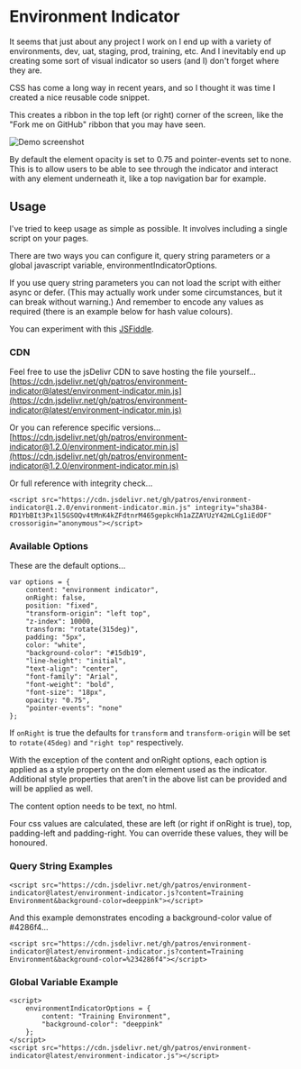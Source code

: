 # Environment Indicator

It seems that just about any project I work on I end up with a variety of
environments, dev, uat, staging, prod, training, etc. And I inevitably end up
creating some sort of visual indicator so users (and I) don't forget where they
are.

CSS has come a long way in recent years, and so I thought it was time I created
a nice reusable code snippet.

This creates a ribbon in the top left (or right) corner of the screen, like the 
"Fork me on GitHub" ribbon that you may have seen.

![Demo screenshot](demo.png)

By default the element opacity is set to 0.75 and pointer-events set to none. 
This is to allow users to be able to see through the indicator and interact 
with any element underneath it, like a top navigation bar for example. 

## Usage

I've tried to keep usage as simple as possible. It involves including a single
script on your pages.

There are two ways you can configure it, query string parameters or a global
javascript variable, environmentIndicatorOptions.

If you use query string parameters you can not load the script with either
async or defer. (This may actually work under some circumstances, but it can
break without warning.) And remember to encode any values as required (there 
is an example below for hash value colours).

You can experiment with this [JSFiddle](https://jsfiddle.net/patros/m6zhx1w4/).

### CDN

Feel free to use the jsDelivr CDN to save hosting the file yourself...  
[https://cdn.jsdelivr.net/gh/patros/environment-indicator@latest/environment-indicator.min.js](https://cdn.jsdelivr.net/gh/patros/environment-indicator@latest/environment-indicator.min.js)

Or you can reference specific versions...  
[https://cdn.jsdelivr.net/gh/patros/environment-indicator@1.2.0/environment-indicator.min.js](https://cdn.jsdelivr.net/gh/patros/environment-indicator@1.2.0/environment-indicator.min.js)

Or full reference with integrity check...

```<script src="https://cdn.jsdelivr.net/gh/patros/environment-indicator@1.2.0/environment-indicator.min.js" integrity="sha384-RD1YbBIt3Px1l5GSOQv4tMnK4kZFdtnrM465gepkcHh1aZZAYUzY42mLCg1iEdOF" crossorigin="anonymous"></script>```

### Available Options

These are the default options...
```
var options = {
    content: "environment indicator",
    onRight: false,
    position: "fixed",
    "transform-origin": "left top",
    "z-index": 10000,
    transform: "rotate(315deg)",
    padding: "5px",
    color: "white",
    "background-color": "#15db19",
    "line-height": "initial",
    "text-align": "center",
    "font-family": "Arial",
    "font-weight": "bold",
    "font-size": "18px",
    opacity: "0.75",
    "pointer-events": "none"
};
```

If ```onRight``` is true the defaults for ```transform``` and 
```transform-origin``` will be set to ```rotate(45deg)``` and
```"right top"``` respectively.

With the exception of the content and onRight options, each option is applied
as a style property on the dom element used as the indicator. Additional style
properties that aren't in the above list can be provided and will be applied 
as well.

The content option needs to be text, no html.

Four css values are calculated, these are left (or right if onRight is true), 
top, padding-left and padding-right. You can override these values, 
they will be honoured.

### Query String Examples

```
<script src="https://cdn.jsdelivr.net/gh/patros/environment-indicator@latest/environment-indicator.js?content=Training Environment&background-color=deeppink"></script>
```

And this example demonstrates encoding a background-color value of #4286f4...
```
<script src="https://cdn.jsdelivr.net/gh/patros/environment-indicator@latest/environment-indicator.js?content=Training Environment&background-color=%234286f4"></script>
```

### Global Variable Example

```
<script>
    environmentIndicatorOptions = {
        content: "Training Environment",
        "background-color": "deeppink"
    };
</script>
<script src="https://cdn.jsdelivr.net/gh/patros/environment-indicator@latest/environment-indicator.js"></script>
```
